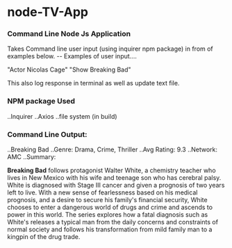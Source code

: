 # node-TV-App

### Command Line Node Js Application 
Takes Command line user input (using inquirer npm package) in from of examples below. --
Examples of user input....

"Actor Nicolas Cage"
"Show Breaking Bad"

This also log response in terminal as well as update text file.

### NPM package Used
..Inquirer
..Axios
..file system (in build)


### Command Line Output: 

..Breaking Bad
..Genre: Drama, Crime, Thriller
..Avg Rating: 9.3
..Network: AMC
..Summary: <p><b>Breaking Bad</b> follows protagonist Walter White, a chemistry teacher who lives in New Mexico with his wife and teenage son who has cerebral palsy. White is diagnosed with Stage III cancer and given a prognosis of two years left to live. With a new sense of fearlessness based on his medical prognosis, and a desire to secure his family's financial security, White chooses to enter a dangerous world of drugs and crime and ascends to power in this world. The series explores how a fatal diagnosis such as White's releases a typical man from the daily concerns and constraints of normal society and follows his transformation from mild family man to a kingpin of the drug trade.</p>
